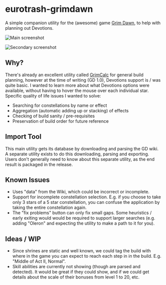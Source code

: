 # eurotrash-grimdawn

A simple companion utility for the (awesome) game [Grim Dawn](http://www.grimdawn.com/), to help with planning out Devotions.

![Main screenshot](http://i.imgur.com/vvWcNAY.png)

![Secondary screenshot](http://i.imgur.com/616CVWi.png?1)


## Why?

There's already an excellent utility called [GrimCalc](http://grimcalc.com/) for general build planning, however at the
time of writing (GD 1.0), Devotions support is / was quite basic.  I wanted to learn more about what Devotions options were 
available, without having to hover the mouse over each individual star.  Specific quality of life issues I wanted to solve:

  + Searching for constellations by name or effect
  + Aggregation (automatic adding up or stacking) of effects
  + Checking of build sanity / pre-requisites
  + Preservation of build order for future reference


## Import Tool

This main utility gets its database by downloading and parsing the GD wiki.  A separate utility exists to do this downloading,
parsing and exporting.  Users don't generally need to know about this separate utility, as the end result is packaged in the
release.


## Known Issues

  - Uses "data" from the Wiki, which could be incorrect or incomplete.
  - Support for incomplete constellation selection.  E.g. if you choose to take only 3 stars of a 5 star constellation, you 
    can confuse the application by taking the entire constellation again.
  - The "fix problems" button can only fix small gaps.  Some heuristics / early exiting would would be required to support
    larger searches (e.g. adding "Oleron" and expecting the utility to make a path to it for you).


## Ideas / WIP

  - Since shrines are static and well known, we could tag the build with where in the game you can expect to reach each step in
    in the build.  E.g. "Middle of Act II, Normal".
  - Skill abilities are currently not showing (though are parsed and detected).  It would be great if they could show, and if
    we could get details about the scale of their bonuses from level 1 to 20, etc.
  

